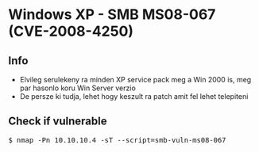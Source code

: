 # Windows XP - SMB MS08-067 (CVE-2008-4250)
## Info
* Elvileg serulekeny ra minden XP service pack meg a Win 2000 is, meg par hasonlo koru Win Server verzio
* De persze ki tudja, lehet hogy keszult ra patch amit fel lehet telepiteni
## Check if vulnerable
<pre>
$ nmap -Pn 10.10.10.4 -sT --script=smb-vuln-ms08-067
</pre>
